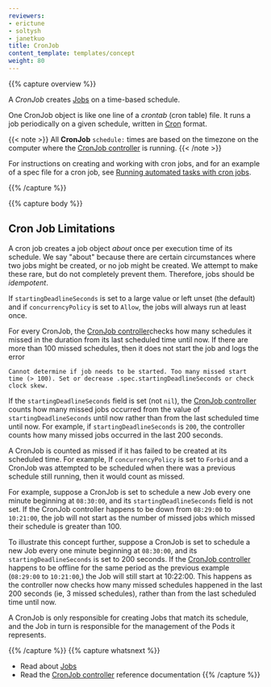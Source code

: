 ```yaml
---
reviewers:
- erictune
- soltysh
- janetkuo
title: CronJob
content_template: templates/concept
weight: 80
---
```


{{% capture overview %}}

A _CronJob_ creates [Jobs](/docs/concepts/workloads/job/) on a time-based schedule.

One CronJob object is like one line of a _crontab_ (cron table) file. It runs a job periodically
on a given schedule, written in [Cron](https://en.wikipedia.org/wiki/Cron) format.

{{< note >}}
All **CronJob** `schedule:` times are based on the timezone on the computer where the [CronJob controller](/docs/reference/controllers/cron-job/) is running.
{{< /note >}}

For instructions on creating and working with cron jobs, and for an example of a spec file for a cron job, see [Running automated tasks with cron jobs](/docs/tasks/job/automated-tasks-with-cron-jobs).

{{% /capture %}}


{{% capture body %}}

## Cron Job Limitations

A cron job creates a job object _about_ once per execution time of its schedule. We say "about" because there
are certain circumstances where two jobs might be created, or no job might be created. We attempt to make these rare,
but do not completely prevent them. Therefore, jobs should be _idempotent_.

If `startingDeadlineSeconds` is set to a large value or left unset (the default)
and if `concurrencyPolicy` is set to `Allow`, the jobs will always run
at least once.

For every CronJob, the [CronJob controller](/docs/reference/controllers/cron-job/)checks how many schedules it missed in the duration from its last scheduled time until now. If there are more than 100 missed schedules, then it does not start the job and logs the error

````
Cannot determine if job needs to be started. Too many missed start time (> 100). Set or decrease .spec.startingDeadlineSeconds or check clock skew.
````

If the `startingDeadlineSeconds` field is set (not `nil`), the [CronJob controller](/docs/reference/controllers/cron-job/) counts how many missed jobs occurred from the value of `startingDeadlineSeconds` until now rather than from the last scheduled time until now. For example, if `startingDeadlineSeconds` is `200`, the controller counts how many missed jobs occurred in the last 200 seconds.

A CronJob is counted as missed if it has failed to be created at its scheduled time. For example, If `concurrencyPolicy` is set to `Forbid` and a CronJob was attempted to be scheduled when there was a previous schedule still running, then it would count as missed.

For example, suppose a CronJob is set to schedule a new Job every one minute beginning at `08:30:00`, and its
`startingDeadlineSeconds` field is not set. If the CronJob controller happens to
be down from `08:29:00` to `10:21:00`, the job will not start as the number of missed jobs which missed their schedule is greater than 100.

To illustrate this concept further, suppose a CronJob is set to schedule a new Job every one minute beginning at `08:30:00`, and its
`startingDeadlineSeconds` is set to 200 seconds. If the [CronJob controller](/docs/reference/controllers/cron-job/) happens to
be offline for the same period as the previous example (`08:29:00` to `10:21:00`,) the Job will still start at 10:22:00. This happens as the controller now checks how many missed schedules happened in the last 200 seconds (ie, 3 missed schedules), rather than from the last scheduled time until now.

A CronJob is only responsible for creating Jobs that match its schedule, and
the Job in turn is responsible for the management of the Pods it represents.

{{% /capture %}}
{{% capture whatsnext %}}
* Read about [Jobs](/docs/concepts/workloads/job/)
* Read the [CronJob controller](/docs/reference/controllers/cron-job/) reference documentation
{{% /capture %}}
